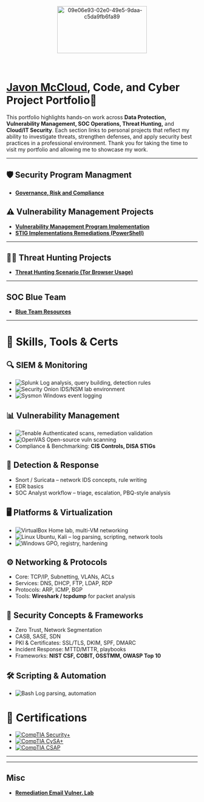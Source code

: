 <!-- Optional banner (replace the URL with your own image) -->
<p align="center">
<img width="236" height="124" alt="09e06e93-02e0-49e5-9daa-c5da9fb6fa89" src="https://github.com/user-attachments/assets/f02c93a7-a246-4bf4-beec-37d6cb2c8e8c" />

</p>

<h1><br/><a href="https://www.linkedin.com/in/javonmccloud/">Javon McCloud</a>, Code, and Cyber Project Portfolio🔐</h1> 

This portfolio highlights hands-on work across **Data Protection, Vulnerability Management, SOC Operations, Threat Hunting,** and **Cloud/IT Security**. Each section links to personal projects that reflect my ability to investigate threats, strengthen defenses, and apply security best practices in a professional environment. Thank you for taking the time to visit my portfolio and allowing me to showcase my work.

---

<!-- ## 🧰 Data Loss Prevention (DLP) Projects (Coming Soon) -->

## 🛡️ Security Program Managment
- **[Governance, Risk and Compliance](https://github.com/Mc-Cloud-Code-Cyber/Governance-Risk-and-Compliance)**

## ⚠️ Vulnerability Management Projects
- **[Vulnerability Management Program Implementation](https://github.com/Mc-Cloud-Code-Cyber/vulnerability-management-program)**
- **[STIG Implementations Remediations (PowerShell)](https://github.com/Mc-Cloud-Code-Cyber/Mc-Cloud-Code-Cyber/tree/main/vulnerability-remediations-stigs/STIGS)**
<!-- **[Programmatic Vulnerability Remediations (PowerShell and BASH)](https://github.com/Mc-Cloud-Code-Cyber/)**-->

---

## 🕵🏾 Threat Hunting Projects
- **[Threat Hunting Scenario (Tor Browser Usage)](https://github.com/Mc-Cloud-Code-Cyber/threat-hunting-scenario-tor)**

---

##  SOC Blue Team
- **[Blue Team Resources](https://github.com/Mc-Cloud-Code-Cyber/soc-blue-team)**

<!-- ## ☁️ Cloud & IT Security Labs -->
 

---

# 🧪 Skills, Tools & Certs

## 🔍 SIEM & Monitoring  
- ![Splunk](https://img.shields.io/badge/-Splunk-000?logo=splunk) Log analysis, query building, detection rules  
- ![Security Onion](https://img.shields.io/badge/-Security%20Onion-2b5797) IDS/NSM lab environment  
- ![Sysmon](https://img.shields.io/badge/-Sysmon-4caf50) Windows event logging  

## 📊 Vulnerability Management  
- ![Tenable](https://img.shields.io/badge/-Tenable%20%7C%20Nessus-004d99) Authenticated scans, remediation validation  
- ![OpenVAS](https://img.shields.io/badge/-OpenVAS-009639) Open-source vuln scanning  
- Compliance & Benchmarking: **CIS Controls, DISA STIGs**  

## 🚨 Detection & Response  
- Snort / Suricata – network IDS concepts, rule writing  
- EDR basics  
- SOC Analyst workflow – triage, escalation, PBQ-style analysis  

## 🖥️ Platforms & Virtualization  
- ![VirtualBox](https://img.shields.io/badge/-VirtualBox-183A61?logo=virtualbox) Home lab, multi-VM networking  
- ![Linux](https://img.shields.io/badge/-Linux-FCC624?logo=linux) Ubuntu, Kali – log parsing, scripting, network tools  
- ![Windows](https://img.shields.io/badge/-Windows%20Server-0078D6?logo=windows) GPO, registry, hardening  

## ⚙️ Networking & Protocols  
- Core: TCP/IP, Subnetting, VLANs, ACLs  
- Services: DNS, DHCP, FTP, LDAP, RDP  
- Protocols: ARP, ICMP, BGP  
- Tools: **Wireshark / tcpdump** for packet analysis  

## 🔐 Security Concepts & Frameworks  
- Zero Trust, Network Segmentation  
- CASB, SASE, SDN  
- PKI & Certificates: SSL/TLS, DKIM, SPF, DMARC  
- Incident Response: MTTD/MTTR, playbooks  
- Frameworks: **NIST CSF, COBIT, OSSTMM, OWASP Top 10**  

## 🛠️ Scripting & Automation  
- ![Bash](https://img.shields.io/badge/-Bash-4EAA25?logo=gnu-bash) Log parsing, automation

# 📜 Certifications  

- [![CompTIA Security+](https://img.shields.io/badge/CompTIA-Security%2B-EE0000?logo=comptia&logoColor=white)](https://www.credly.com/badges/3cdc2953-3331-4c80-abe7-8d81e9b79090)  
- [![CompTIA CySA+](https://img.shields.io/badge/CompTIA-CySA%2B-004D99?logo=comptia&logoColor=white)](https://www.credly.com/badges/3cdc2953-3331-4c80-abe7-8d81e9b79090)  
- [![CompTIA CSAP](https://img.shields.io/badge/CompTIA-CSAP-2b5797?logo=comptia&logoColor=white)](https://www.credly.com/badges/2ee87c51-269a-4339-8f2e-17354c1dca6d)  
---

<!-- ## 🤝 Connect With Me


[<img align="left" alt="___________ | Twitter" width="30px" src="https://cdn.jsdelivr.net/npm/simple-icons@v3/icons/twitter.svg" />][twitter]  
[<img align="left" alt="___________ | LinkedIn" width="30px" src="https://cdn.jsdelivr.net/npm/simple-icons@v3/icons/linkedin.svg" />][linkedin]  
[<img align="left" alt="___________ | Instagram" width="30px" src="https://cdn.jsdelivr.net/npm/simple-icons@v3/icons/instagram.svg" />][instagram]  

[twitter]: https://twitter.com/rastalavistah
[instagram]: https://www.instagram.com/rastalavistah
[linkedin]: https://linkedin.com/in/javonmccloud/

<!--
<img width="35" alt="image" src="https://github.com/user-attachments/assets/2f41c7cd-5ea8-4475-b451-a37161b6c3fb"> 
<img width="35" alt="image" src="https://github.com/user-attachments/assets/77649969-9910-4994-8b96-74a116cfb2a8">
-->

---
## Misc
- **[Remediation Email Vulner. Lab](https://github.com/Mc-Cloud-Code-Cyber/Mc-Cloud-Code-Cyber/blob/main/remediation%20email)**
```markdown
